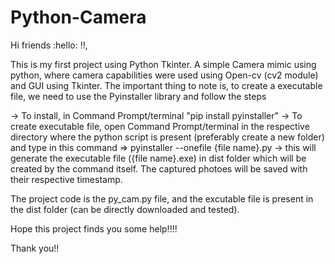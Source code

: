 # Python-Camera

Hi friends :hello: !!,

This is my first project using Python Tkinter.
A simple Camera mimic using python, where camera capabilities were used using Open-cv (cv2 module) and GUI using Tkinter.
The important thing to note is, to create a executable file, we need to use the Pyinstaller library and follow the steps

  -> To install, in Command Prompt/terminal "pip install pyinstaller"
  -> To create executable file, open Command Prompt/terminal in the respective directory where the python script is present (preferably create a new folder)
  and type in this command 
        => pyinstaller --onefile {file name}.py
  -> this will generate the executable file ({file name}.exe) in dist folder which will be created by the command itself.
  The captured photoes will be saved with their respective timestamp.
  
  The project code is the py_cam.py file, and the excutable file is present in the dist folder (can be directly downloaded and tested).
  
  Hope this project finds you some help!!!!
  
  Thank you!!
